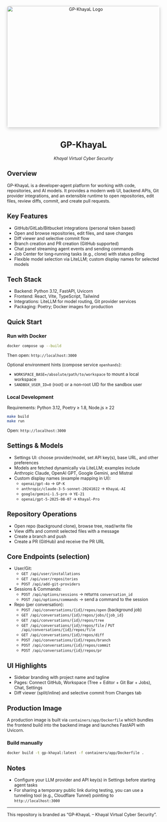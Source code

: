 <div align="center">
  <img src="https://i.ibb.co/7xN0Q0w6/RDn-Sl-NCCfl-I.jpg" 
       alt="GP-KhayaL Logo" 
       style="width:100%; max-height:400px; object-fit:contain; border-radius:8px; box-shadow:0 4px 12px rgba(0,0,0,0.15);" />
  <h1>GP-KhayaL</h1>
  <p><em>Khayal Virtual Cyber Security</em></p>
</div>


## Overview
GP-KhayaL is a developer‑agent platform for working with code, repositories, and AI models. It provides a modern web UI, backend APIs, Git provider integrations, and an extensible runtime to open repositories, edit files, review diffs, commit, and create pull requests.

## Key Features
- GitHub/GitLab/Bitbucket integrations (personal token based)
- Open and browse repositories, edit files, and save changes
- Diff viewer and selective commit flow
- Branch creation and PR creation (GitHub supported)
- Chat panel streaming agent events and sending commands
- Job Center for long‑running tasks (e.g., clone) with status polling
- Flexible model selection via LiteLLM; custom display names for selected models

## Tech Stack
- Backend: Python 3.12, FastAPI, Uvicorn
- Frontend: React, Vite, TypeScript, Tailwind
- Integrations: LiteLLM for model routing, Git provider services
- Packaging: Poetry; Docker images for production

## Quick Start
### Run with Docker
```bash
docker compose up --build
```
Then open: `http://localhost:3000`

Optional environment hints (compose service `openhands`):
- `WORKSPACE_BASE=/absolute/path/to/workspace` to mount a local workspace
- `SANDBOX_USER_ID=0` (root) or a non‑root UID for the sandbox user

### Local Development
Requirements: Python 3.12, Poetry ≥ 1.8, Node.js ≥ 22
```bash
make build
make run
```
Open: `http://localhost:3000`

## Settings & Models
- Settings UI: choose provider/model, set API key(s), base URL, and other preferences
- Models are fetched dynamically via LiteLLM; examples include Anthropic Claude, OpenAI GPT, Google Gemini, and Mistral
- Custom display names (example mapping in UI):
  - `openai/gpt-4o` → `GP-K`
  - `anthropic/claude-3-5-sonnet-20241022` → `KhayaL-AI`
  - `google/gemini-1.5-pro` → `YE-21`
  - `openai/gpt-5-2025-08-07` → `Khayal-Pro`

## Repository Operations
- Open repo (background clone), browse tree, read/write file
- View diffs and commit selected files with a message
- Create a branch and push
- Create a PR (GitHub) and receive the PR URL

## Core Endpoints (selection)
- User/Git:
  - `GET /api/user/installations`
  - `GET /api/user/repositories`
  - `POST /api/add-git-providers`
- Sessions & Commands:
  - `POST /api/options/sessions` → returns `conversation_id`
  - `POST /api/options/commands` → send a command to the session
- Repo (per conversation):
  - `POST /api/conversations/{id}/repos/open` (background job)
  - `GET /api/conversations/{id}/repos/jobs/{job_id}`
  - `GET /api/conversations/{id}/repos/tree`
  - `GET /api/conversations/{id}/repos/file` / `PUT /api/conversations/{id}/repos/file`
  - `GET /api/conversations/{id}/repos/diff`
  - `POST /api/conversations/{id}/repos/branch`
  - `POST /api/conversations/{id}/repos/commit`
  - `POST /api/conversations/{id}/repos/pr`

## UI Highlights
- Sidebar branding with project name and tagline
- Pages: Connect GitHub, Workspace (Tree + Editor + Git Bar + Jobs), Chat, Settings
- Diff viewer (split/inline) and selective commit from Changes tab

## Production Image
A production image is built via `containers/app/Dockerfile` which bundles the frontend build into the backend image and launches FastAPI with Uvicorn.

### Build manually
```bash
docker build -t gp-khayal:latest -f containers/app/Dockerfile .
```

## Notes
- Configure your LLM provider and API key(s) in Settings before starting agent tasks
- For sharing a temporary public link during testing, you can use a tunneling tool (e.g., Cloudflare Tunnel) pointing to `http://localhost:3000`

---

This repository is branded as “GP‑KhayaL – Khayal Virtual Cyber Security”.
